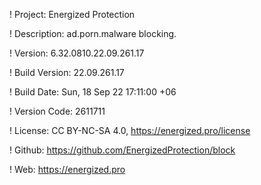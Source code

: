 ! Project: Energized Protection

! Description: ad.porn.malware blocking.

! Version: 6.32.0810.22.09.261.17

! Build Version: 22.09.261.17

! Build Date: Sun, 18 Sep 22 17:11:00 +06

! Version Code: 2611711

! License: CC BY-NC-SA 4.0, https://energized.pro/license

! Github: https://github.com/EnergizedProtection/block

! Web: https://energized.pro
